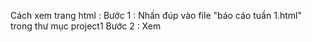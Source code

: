 Cách xem trang html : 
Bước 1 : Nhấn đúp vào file "báo cáo tuần 1.html" trong thư mục project1 
Bước 2 : Xem
